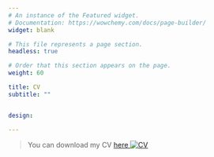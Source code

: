 ```yaml
---
# An instance of the Featured widget.
# Documentation: https://wowchemy.com/docs/page-builder/
widget: blank

# This file represents a page section.
headless: true

# Order that this section appears on the page.
weight: 60

title: CV
subtitle: ""


design:

---
```


> You can download my CV  [ here ](/uploads/cv.pdf) [![CV](logo/rsz_cv-logo.png)](/uploads/cv.pdf)
